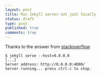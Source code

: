 ```yaml
---
layout: post
title: Run Jekyll server not just locally
status: draft
type: post
published: true
comments: true
---
```


Thanks to the answer from [stackoverflow](https://stackoverflow.com/questions/16608466/connect-to-a-locally-built-jekyll-server-using-mobile-devices-in-the-lan?utm_medium=organic&utm_source=google_rich_qa&utm_campaign=google_rich_qa)

```
$ jekyll serve --host=0.0.0.0
[...]
Server address: http://0.0.0.0:4000/
Server running... press ctrl-c to stop. 
```